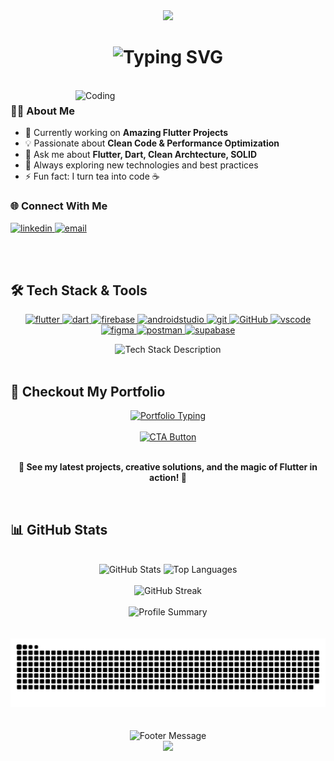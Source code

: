 <div align="center">
  <img src="https://capsule-render.vercel.app/api?type=waving&color=0:667eea,50:764ba2,100:f093fb&height=200&section=header&text=Welcome%20to%20My%20Profile&fontSize=50&fontAlignY=35&animation=twinkling&fontColor=ffffff" />
</div>

<h1 align="center">
  <img src="https://readme-typing-svg.herokuapp.com?font=Fira+Code&size=32&duration=3000&pause=1000&color=3B82F6&center=true&vCenter=true&width=600&lines=Hey+there+%F0%9F%91%8B+I'm+Eslam+Hossam;Flutter+Developer+%F0%9F%9A%80;Always+Learning+%E2%9C%A8" alt="Typing SVG" />
</h1>


<br>
  <img align="right" alt="Coding" width="400" style="margin-left: 20px;" src="https://images-wixmp-ed30a86b8c4ca887773594c2.wixmp.com/f/c83c004e-1370-4756-88e5-4071de797088/dgdq8br-09cc7ad6-a021-47a5-b0e0-917b12b0f7a7.gif?token=eyJ0eXAiOiJKV1QiLCJhbGciOiJIUzI1NiJ9.eyJzdWIiOiJ1cm46YXBwOjdlMGQxODg5ODIyNjQzNzNhNWYwZDQxNWVhMGQyNmUwIiwiaXNzIjoidXJuOmFwcDo3ZTBkMTg4OTgyMjY0MzczYTVmMGQ0MTVlYTBkMjZlMCIsIm9iaiI6W1t7InBhdGgiOiJcL2ZcL2M4M2MwMDRlLTEzNzAtNDc1Ni04OGU1LTQwNzFkZTc5NzA4OFwvZGdkcThici0wOWNjN2FkNi1hMDIxLTQ3YTUtYjBlMC05MTdiMTJiMGY3YTcuZ2lmIn1dXSwiYXVkIjpbInVybjpzZXJ2aWNlOmZpbGUuZG93bmxvYWQiXX0.tqRMtE-b2QiI2nnefNxSDMJvZCcYqFmq2ccg_Xfzqb8">
<div>

### 👨‍💻 About Me

- 🔭 Currently working on **Amazing Flutter Projects**
- 💡 Passionate about **Clean Code & Performance Optimization**
- 💬 Ask me about **Flutter, Dart, Clean Archtecture, SOLID**
- 🌱 Always exploring new technologies and best practices
- ⚡ Fun fact: I turn tea into code ☕️

### 🌐 Connect With Me

<p>
  <a href="https://www.linkedin.com/in/eslam-hossam-591708316/" target="_blank">
    <img src="https://img.shields.io/badge/LinkedIn-0077B5?style=for-the-badge&logo=linkedin&logoColor=white" alt="linkedin" />
  </a>
  <a href="mailto:eslamhossam.tech@gmail.com">
    <img src="https://img.shields.io/badge/Email-D14836?style=for-the-badge&logo=gmail&logoColor=white" alt="email" />
  </a>
</p>

</div>

<br clear="all"/>

<br>

## 🛠️ Tech Stack & Tools

<p align="center">
  <a href="https://flutter.dev" target="_blank" rel="noreferrer">
    <img src="https://www.vectorlogo.zone/logos/flutterio/flutterio-icon.svg" alt="flutter" width="50" height="50"/>
  </a>
  <a href="https://dart.dev" target="_blank" rel="noreferrer">
    <img src="https://cdn.jsdelivr.net/gh/devicons/devicon/icons/dart/dart-original.svg" alt="dart" width="50" height="50"/>
  </a>
  <a href="https://firebase.google.com/" target="_blank" rel="noreferrer">
    <img src="https://www.vectorlogo.zone/logos/firebase/firebase-icon.svg" alt="firebase" width="50" height="50"/>
  </a>
  <a href="https://developer.android.com/studio" target="_blank" rel="noreferrer">
    <img src="https://cdn.jsdelivr.net/gh/devicons/devicon/icons/androidstudio/androidstudio-original.svg" alt="androidstudio" width="50" height="50"/>
  </a>
  <a href="https://git-scm.com/" target="_blank" rel="noreferrer">
    <img src="https://www.vectorlogo.zone/logos/git-scm/git-scm-icon.svg" alt="git" width="50" height="50"/>
  </a>
 <a href="https://github.com/Eslam-Hossam1" target="_blank" rel="noreferrer">
  <picture>
    <source media="(prefers-color-scheme: dark)" srcset="https://cdn.simpleicons.org/github/ffffff" />
    <source media="(prefers-color-scheme: light)" srcset="https://cdn.simpleicons.org/github/181717" />
    <img src="https://cdn.simpleicons.org/github/181717" alt="GitHub" width="50" height="50">
  </picture>
</a>

  <a href="https://code.visualstudio.com/" target="_blank" rel="noreferrer">
    <img src="https://cdn.jsdelivr.net/gh/devicons/devicon/icons/vscode/vscode-original.svg" alt="vscode" width="50" height="50"/>
  </a>
  <a href="https://www.figma.com/" target="_blank" rel="noreferrer">
    <img src="https://www.vectorlogo.zone/logos/figma/figma-icon.svg" alt="figma" width="50" height="50"/>
  </a>
  <a href="https://postman.com" target="_blank" rel="noreferrer">
    <img src="https://www.vectorlogo.zone/logos/getpostman/getpostman-icon.svg" alt="postman" width="50" height="50"/>
  </a>
  <a href="https://supabase.com/" target="_blank" rel="noreferrer">
    <img src="https://www.vectorlogo.zone/logos/supabase/supabase-icon.svg" alt="supabase" width="50" height="50"/>
  </a>
</p>

<div align="center">
  <img src="https://readme-typing-svg.herokuapp.com?font=Fira+Code&size=18&duration=2000&pause=500&color=667eea&center=true&vCenter=true&multiline=true&width=700&height=80&lines=🚀+Building+Cross-Platform+Apps+with+Flutter;🎨+Crafting+Beautiful+%26+Responsive+UIs;⚡+BLoC+%26+Clean+Architecture+Expert" alt="Tech Stack Description" />
</div>

<br>


## 🎨 Checkout My Portfolio

<div align="center">

<a href="https://eslam-hossam1.github.io/" target="_blank">
  <img src="https://readme-typing-svg.herokuapp.com?font=Fira+Code&size=24&duration=2500&pause=1000&color=667eea&center=true&vCenter=true&width=500&lines=🚀+Discover+My+Flutter+Projects;✨+Interactive+UI+%26+Animations;💼+Clean+Architecture+in+Action;🎯+Real-World+Solutions" alt="Portfolio Typing" />
</a>

<br>
<br>
<a href="https://eslam-hossam1.github.io/" target="_blank">

<img src="https://camo.githubusercontent.com/3684ae618fe46e065048e3c0113b89e0e96ce2788c843e907d85316456e99fdd/68747470733a2f2f696d672e736869656c64732e696f2f62616467652fe29aa12532304558504c4f52452532304e4f57253230e29aa12d3636376565613f7374796c653d666f722d7468652d6261646765266c6f676f436f6c6f723d7768697465266c6162656c436f6c6f723d373634626132" height="60" width="300" alt="CTA Button" data-canonical-src="https://img.shields.io/badge/⚡%20EXPLORE%20NOW%20⚡-667eea?style=for-the-badge&amp;logoColor=white&amp;labelColor=764ba2" style="max-width: 100%; height: auto; max-height: 60px;">
</a>
<br>
<br>

**🌟 See my latest projects, creative solutions, and the magic of Flutter in action! 🌟**

</div>


<br>



## 📊 GitHub Stats
<br>
<div align="center">
  <img src="https://github-readme-stats.vercel.app/api?username=eslam-hossam1&show_icons=true&theme=tokyonight&hide_border=true&count_private=true" alt="GitHub Stats" height="170" />
  <img src="https://github-readme-stats.vercel.app/api/top-langs?username=eslam-hossam1&show_icons=true&theme=tokyonight&layout=compact&hide_border=true" alt="Top Languages" height="170" />
</div>

<br>

<div align="center">
  <img src="https://github-readme-streak-stats.herokuapp.com/?user=eslam-hossam1&theme=tokyonight&hide_border=true" alt="GitHub Streak" width="700" />
</div>

<br>
<div align="center">

<img src="https://camo.githubusercontent.com/753d5b66f85972997ab7506bd88d372c7bee8a22946cea3531adcfebd0722fc9/68747470733a2f2f6769746875622d70726f66696c652d73756d6d6172792d63617264732e76657263656c2e6170702f6170692f63617264732f70726f66696c652d64657461696c733f757365726e616d653d65736c616d2d686f7373616d31267468656d653d746f6b796f6e69676874" alt="Profile Summary" data-canonical-src="https://github-profile-summary-cards.vercel.app/api/cards/profile-details?username=eslam-hossam1&amp;theme=tokyonight" style="max-width: 100%;">
</div>
<br>



<br>
<div align="center">

<picture>
  <source media="(prefers-color-scheme: dark)" srcset="https://raw.githubusercontent.com/platane/snk/output/github-contribution-grid-snake-dark.svg">
  <source media="(prefers-color-scheme: light)" srcset="https://raw.githubusercontent.com/platane/snk/output/github-contribution-grid-snake.svg">
  <img alt="github contribution grid snake animation" src="https://raw.githubusercontent.com/platane/snk/output/github-contribution-grid-snake.svg">
</picture>
</div>

<br>
<br>
<div align="center">

<img src="https://readme-typing-svg.herokuapp.com?font=Fira+Code&size=22&duration=3000&pause=1000&color=667eea&center=true&vCenter=true&width=800&lines=Thanks+for+visiting!+💙;Let's+build+something+amazing+together!+🚀;Happy+Coding!+👨‍💻" alt="Footer Message" />

<br>


<div align="center">
  <img src="https://capsule-render.vercel.app/api?type=waving&height=100&section=footer&color=0:667eea,50:764ba2,100:f093fb" />
</div>
